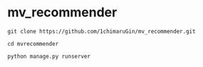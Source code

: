 # mv_recommender

`git clone https://github.com/1chimaruGin/mv_recommender.git`

`cd mvrecommender`

`python manage.py runserver`
